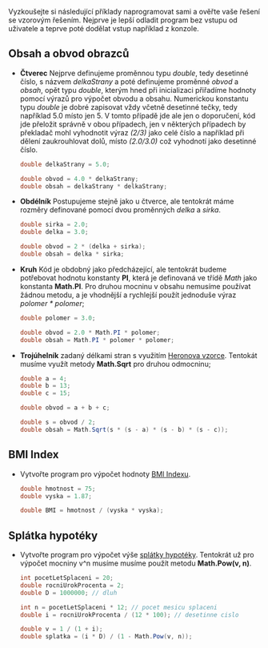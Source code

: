 Vyzkoušejte si následující příklady naprogramovat sami a ověřte vaše řešení se vzorovým řešením. Nejprve je lepší odladit program bez vstupu od uživatele a teprve poté dodělat vstup například z konzole. 

## Obsah a obvod obrazců
  - **Čtverec** Nejprve definujeme proměnnou typu *double*, tedy desetinné číslo, s názvem *delkaStrany* a poté definujeme proměnné *obvod* a *obsah*, opět typu *double*, kterým hned při inicializaci přiřadíme hodnoty pomocí výrazů pro výpočet obvodu a obsahu. Numerickou konstantu typu *double* je dobré zapisovat vždy včetně desetinné tečky, tedy například 5.0 místo jen 5. V tomto případě jde ale jen o doporučení, kód jde přeložit správně v obou případech, jen v některých případech by překladač mohl vyhodnotit výraz *(2/3)* jako celé číslo a například při dělení zaukrouhlovat dolů, místo *(2.0/3.0)* což vyhodnotí jako desetinné číslo.
    ```c#
    double delkaStrany = 5.0;

    double obvod = 4.0 * delkaStrany;
    double obsah = delkaStrany * delkaStrany;
    ```
  - **Obdélník** Postupujeme stejně jako u čtverce, ale tentokrát máme rozměry definované pomocí dvou proměnných *delka* a *sirka*.
    ```c#
    double sirka = 2.0;
    double delka = 3.0;
    
    double obvod = 2 * (delka + sirka);
    double obsah = delka * sirka;
    ```
  - **Kruh** Kód je obdobný jako předcházející, ale tentokrát budeme potřebovat hodnotu konstanty **PI**, která je definovaná ve třídě *Math* jako konstanta **Math.PI**. Pro druhou mocninu v obsahu nemusíme používat žádnou metodu, a je vhodnější a rychlejší použít jednoduše výraz *polomer * polomer*;
    ```c#
    double polomer = 3.0;
    
    double obvod = 2.0 * Math.PI * polomer;
    double obsah = Math.PI * polomer * polomer;
    ```
  - **Trojúhelník** zadaný délkami stran s využitím [Heronova vzorce](https://cs.wikipedia.org/wiki/Heronův_vzorec). Tentokát musíme využít metody **Math.Sqrt** pro druhou odmocninu;
    ```c#
    double a = 4;
    double b = 13;
    double c = 15;

    double obvod = a + b + c;

    double s = obvod / 2;
    double obsah = Math.Sqrt(s * (s - a) * (s - b) * (s - c));
    ```
## BMI Index
  - Vytvořte program pro výpočet hodnoty [BMI Indexu](https://cs.wikipedia.org/wiki/Index_tělesné_hmotnosti).
    ```c#
    double hmotnost = 75;
    double vyska = 1.87;

    double BMI = hmotnost / (vyska * vyska);
    ```
## Splátka hypotéky
  - Vytvořte program pro výpočet výše [splátky hypotéky](http://www.aristoteles.cz/matematika/financni_matematika/hypoteka-vypocet.php). Tentokrát už pro výpočet mocniny v^n musíme musíme použít metodu **Math.Pow(v, n)**.
    ```c#
    int pocetLetSplaceni = 20;
    double rocniUrokProcenta = 2;
    double D = 1000000; // dluh

    int n = pocetLetSplaceni * 12; // pocet mesicu splaceni
    double i = rocniUrokProcenta / (12 * 100); // desetinne cislo

    double v = 1 / (1 + i);
    double splatka = (i * D) / (1 - Math.Pow(v, n));
    ```